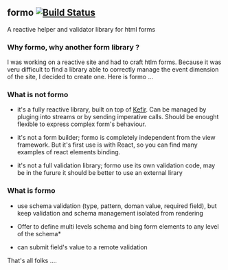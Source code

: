 ## formo [![Build Status](https://travis-ci.org/redpelicans/formo.png)](https://travis-ci.org/redpelicans/formo)


A reactive helper and validator library for html forms

### Why formo, why another form library ?

I was working on a reactive site and had to craft htlm forms. Because it was veru difficult to find a library able to correctly manage the event dimension of the site, I decided to create one. Here is formo ...

### What is not formo

* it's a fully reactive library, built on top of [Kefir](https://rpominov.github.io/kefir). Can be managed by pluging into streams or by sending imperative calls. Should be enought flexible to express complex form's behaviour.


* it's not a form builder; formo is completely independent from the view framework. But it's first use is with React, so you can find many examples of react elements binding. 

* it's not a full validation library;  formo use its own validation code, may be in the furure it should be better to use an external lirary

### What is formo

* use schema validation (type, pattern, doman value, required field), but keep validation and schema management isolated from rendering

* Offer to define multi levels schema and bing form elements to any level of the schema* 

* can submit field's value to a remote validation

That's all folks ....
